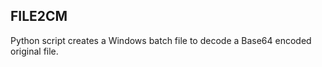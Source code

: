 ## FILE2CM ##

Python script creates a Windows batch file to decode a Base64 encoded original file. 
